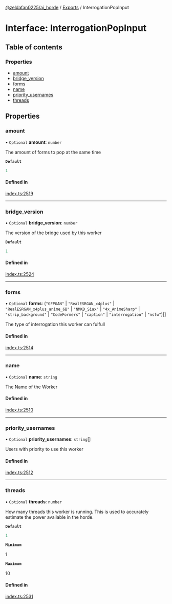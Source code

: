 [@zeldafan0225/ai_horde](../README.md) / [Exports](../modules.md) / InterrogationPopInput

# Interface: InterrogationPopInput

## Table of contents

### Properties

- [amount](InterrogationPopInput.md#amount)
- [bridge\_version](InterrogationPopInput.md#bridge_version)
- [forms](InterrogationPopInput.md#forms)
- [name](InterrogationPopInput.md#name)
- [priority\_usernames](InterrogationPopInput.md#priority_usernames)
- [threads](InterrogationPopInput.md#threads)

## Properties

### amount

• `Optional` **amount**: `number`

The amount of forms to pop at the same time

**`Default`**

```ts
1
```

#### Defined in

[index.ts:2519](https://github.com/ZeldaFan0225/ai_horde/blob/4b01aad/index.ts#L2519)

___

### bridge\_version

• `Optional` **bridge\_version**: `number`

The version of the bridge used by this worker

**`Default`**

```ts
1
```

#### Defined in

[index.ts:2524](https://github.com/ZeldaFan0225/ai_horde/blob/4b01aad/index.ts#L2524)

___

### forms

• `Optional` **forms**: (``"GFPGAN"`` \| ``"RealESRGAN_x4plus"`` \| ``"RealESRGAN_x4plus_anime_6B"`` \| ``"NMKD_Siax"`` \| ``"4x_AnimeSharp"`` \| ``"strip_background"`` \| ``"CodeFormers"`` \| ``"caption"`` \| ``"interrogation"`` \| ``"nsfw"``)[]

The type of interrogation this worker can fulfull

#### Defined in

[index.ts:2514](https://github.com/ZeldaFan0225/ai_horde/blob/4b01aad/index.ts#L2514)

___

### name

• `Optional` **name**: `string`

The Name of the Worker

#### Defined in

[index.ts:2510](https://github.com/ZeldaFan0225/ai_horde/blob/4b01aad/index.ts#L2510)

___

### priority\_usernames

• `Optional` **priority\_usernames**: `string`[]

Users with priority to use this worker

#### Defined in

[index.ts:2512](https://github.com/ZeldaFan0225/ai_horde/blob/4b01aad/index.ts#L2512)

___

### threads

• `Optional` **threads**: `number`

How many threads this worker is running. This is used to accurately estimate the power available in the horde.

**`Default`**

```ts
1
```

**`Minimum`**

1

**`Maximum`**

10

#### Defined in

[index.ts:2531](https://github.com/ZeldaFan0225/ai_horde/blob/4b01aad/index.ts#L2531)
